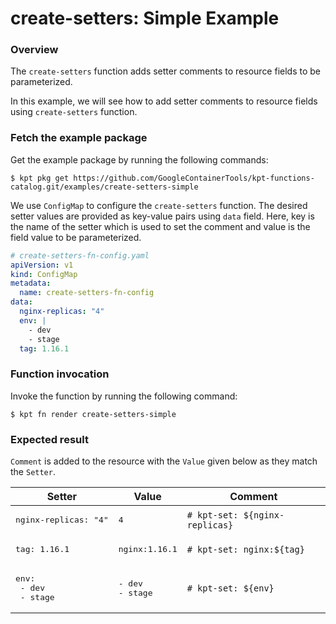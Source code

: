 # create-setters: Simple Example

### Overview

The `create-setters` function adds setter comments to resource fields to be parameterized.

In this example, we will see how to add setter comments to
resource fields using `create-setters` function.

### Fetch the example package

Get the example package by running the following commands:

```shell
$ kpt pkg get https://github.com/GoogleContainerTools/kpt-functions-catalog.git/examples/create-setters-simple
```

We use `ConfigMap` to configure the `create-setters` function.
The desired setter values are provided as key-value pairs using `data` field.
Here, key is the name of the setter which is used to set the comment and value
is the field value to be parameterized.

```yaml
# create-setters-fn-config.yaml
apiVersion: v1
kind: ConfigMap
metadata:
  name: create-setters-fn-config
data:
  nginx-replicas: "4"
  env: |
    - dev
    - stage
  tag: 1.16.1
```

### Function invocation

Invoke the function by running the following command:

```shell
$ kpt fn render create-setters-simple
```

### Expected result

`Comment` is added to the resource with the `Value` given below as they match the `Setter`.

| Setter                                    | Value                        | Comment                               |
|--------------------------------------------|------------------------------|---------------------------------------|
| <pre>nginx-replicas: "4"</pre>  | <pre>4</pre>            | `# kpt-set: ${nginx-replicas}`                 |
| <pre>tag: 1.16.1</pre>        | <pre>nginx:1.16.1</pre>       | `# kpt-set: nginx:${tag}`            |
| <pre>env: <br>  - dev<br>  - stage</pre>  | <pre>- dev<br>- stage</pre>    | `# kpt-set: ${env}`                  |
